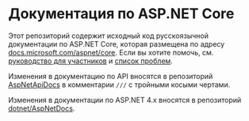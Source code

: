 # <a name="aspnet-core-docs"></a>Документация по ASP.NET Core

Этот репозиторий содержит исходный код русскоязычной документации по ASP.NET Core, которая размещена по адресу [docs.microsoft.com/aspnet/core](https://docs.microsoft.com/aspnet/core). Если вы хотите помочь, см. [руководство для участников](CONTRIBUTING.md) и [список проблем](https://github.com/dotnet/AspNetCore.Docs/issues).

Изменения в документацию по API вносятся в репозиторий [AspNetApiDocs](https://github.com/dotnet/AspNetApiDocs) в комментарии `///` с тройными косыми чертами.

Изменения в документации по ASP.NET 4.x вносятся в репозиторий [dotnet/AspNetDocs](https://github.com/dotnet/AspNetDocs).
